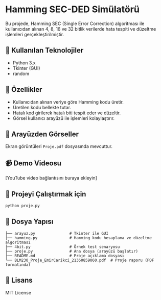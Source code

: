 
# Hamming SEC-DED Simülatörü

Bu projede, Hamming SEC (Single Error Correction) algoritması ile kullanıcıdan alınan 4, 8, 16 ve 32 bitlik verilerde hata tespiti ve düzeltme işlemleri gerçekleştirilmiştir.

## 🔧 Kullanılan Teknolojiler
- Python 3.x
- Tkinter (GUI)
- random

## 🧪 Özellikler
- Kullanıcıdan alınan veriye göre Hamming kodu üretir.
- Üretilen kodu bellekte tutar.
- Hatalı kod girilerek hatalı biti tespit eder ve düzeltir.
- Görsel kullanıcı arayüzü ile işlemleri kolaylaştırır.

## 📸 Arayüzden Görseller
Ekran görüntüleri `Proje.pdf` dosyasında mevcuttur.

## 📹 Demo Videosu
[YouTube video bağlantısını buraya ekleyin]

## 📁 Projeyi Çalıştırmak için
```bash
python proje.py
```

## 📄 Dosya Yapısı
```
├── arayuz.py               # Tkinter ile GUI
├── hamming.py              # Hamming kodu hesaplama ve düzeltme algoritması
├── 4bit.py                 # Örnek test senaryosu
├── proje.py                # Ana dosya (arayüzü başlatır)
├── README.md               # Proje açıklama dosyası
└── BLM230_Proje_EmirCarikci_21360859060.pdf  # Proje raporu (PDF formatında)
```

## 📃 Lisans
MIT License
